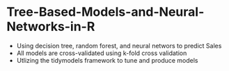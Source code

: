 # Tree-Based-Models-and-Neural-Networks-in-R
- Using decision tree, random forest, and neural networs to predict Sales
- All models are cross-validated using k-fold cross validation
- Utlizing the tidymodels framework to tune and produce models
